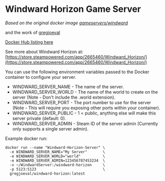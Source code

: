# Windward Horizon Game Server

_Based on the original docker image [gameservers/windward](https://hub.docker.com/r/gameservers/windward/)_

and the work of [gregjoeval](https://github.com/gregjoeval/Windward-Horizon)

[Docker Hub listing here](https://hub.docker.com/repository/docker/eddcase/windward-horizon-server/general) 

See more about Windward Horizon at: [https://store.steampowered.com/app/2665460/Windward_Horizon/](https://store.steampowered.com/app/2665460/Windward_Horizon/)

You can use the following environment variables passed to the Docker container to configure your server.

* WINDWARD_SERVER_NAME - The name of the server.
* WINDWARD_SERVER_WORLD - The name of the world to create on the server (Note - Don't include the .world extension).
* WINDWARD_SERVER_PORT - The port number to use for the server (Note - This will require you exposing other ports within your container).
* WINDWARD_SERVER_PUBLIC - 1 = public, anything else will make this server private (default: 0).
* WINDWARD_SERVER_ADMIN - Steam ID of the server admin (Currently only supports a single server admin).

Example docker run:
```
docker run --name "Windward-Horizon-Server" \
  -e WINDWARD_SERVER_NAME="My Server"       \
  -e WINDWARD_SERVER_WORLD="world"          \
  -e WINDWARD_SERVER_ADMIN=123456787453234  \
  -v ~/WindwardServer:/windward-horizon     \
  -p 5123:5123                              \
  gregjoeval/windward-horizon:latest
```
